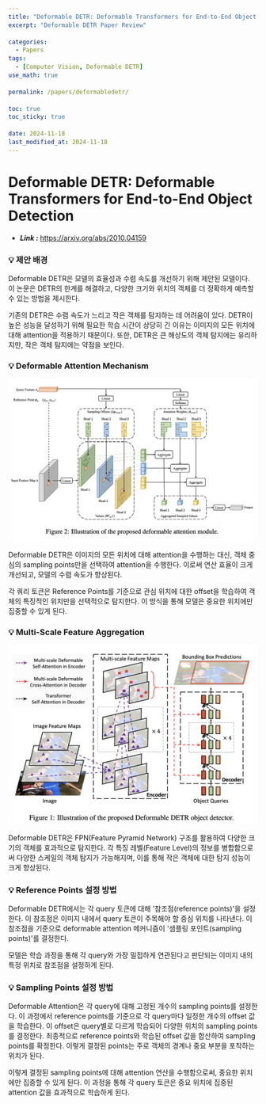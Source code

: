 ```yaml
---
title: "Deformable DETR: Deformable Transformers for End-to-End Object Detection"
excerpt: "Deformable DETR Paper Review"

categories:
  - Papers
tags:
  - [Computer Vision, Deformable DETR]
use_math: true

permalink: /papers/deformabledetr/

toc: true
toc_sticky: true

date: 2024-11-18
last_modified_at: 2024-11-18
---
```

# **Deformable DETR: Deformable Transformers for End-to-End Object Detection**

- ***Link :*** https://arxiv.org/abs/2010.04159

### 💡 제안 배경  

Deformable DETR은 모델의 효율성과 수렴 속도를 개선하기 위해 제안된 모델이다. 이 논문은 DETR의 한계를 해결하고, 다양한 크기와 위치의 객체를 더 정확하게 예측할 수 있는 방법을 제시한다.

기존의 DETR은 수렴 속도가 느리고 작은 객체를 탐지하는 데 어려움이 있다. DETR이 높은 성능을 달성하기 위해 필요한 학습 시간이 상당히 긴 이유는 이미지의 모든 위치에 대해 attention을 적용하기 때문이다. 또한, DETR은 큰 해상도의 객체 탐지에는 유리하지만, 작은 객체 탐지에는 약점을 보인다.

### 💡 Deformable Attention Mechanism  

![deformabledetr1](/assets/images/posts_img/deformabledetr/ddetr1.png)

Deformable DETR은 이미지의 모든 위치에 대해 attention을 수행하는 대신, 객체 중심의 sampling points만을 선택하여 attention을 수행한다. 이로써 연산 효율이 크게 개선되고, 모델의 수렴 속도가 향상된다.

각 쿼리 토큰은 Reference Points를 기준으로 관심 위치에 대한 offset을 학습하여 객체의 특징적인 위치만을 선택적으로 탐지한다. 이 방식을 통해 모델은 중요한 위치에만 집중할 수 있게 된다.

### 💡 Multi-Scale Feature Aggregation  

![deformabledetr2](/assets/images/posts_img/deformabledetr/ddetr2.png)

Deformable DETR은 FPN(Feature Pyramid Network) 구조를 활용하여 다양한 크기의 객체를 효과적으로 탐지한다. 각 특징 레벨(Feature Level)의 정보를 병합함으로써 다양한 스케일의 객체 탐지가 가능해지며, 이를 통해 작은 객체에 대한 탐지 성능이 크게 향상된다.

### 💡 Reference Points 설정 방법  

Deformable DETR에서는 각 query 토큰에 대해 '참조점(reference points)'을 설정한다. 이 참조점은 이미지 내에서 query 토큰이 주목해야 할 중심 위치를 나타낸다. 이 참조점을 기준으로 deformable attention 메커니즘이 '샘플링 포인트(sampling points)'를 결정한다.

모델은 학습 과정을 통해 각 query와 가장 밀접하게 연관된다고 판단되는 이미지 내의 특정 위치로 참조점을 설정하게 된다.

### 💡 Sampling Points 설정 방법  

Deformable Attention은 각 query에 대해 고정된 개수의 sampling points를 설정한다. 이 과정에서 reference points를 기준으로 각 query마다 일정한 개수의 offset 값을 학습한다. 이 offset은 query별로 다르게 학습되어 다양한 위치의 sampling points를 결정한다. 최종적으로 reference points와 학습된 offset 값을 합산하여 sampling points를 확정한다. 이렇게 결정된 points는 주로 객체의 경계나 중요 부분을 포착하는 위치가 된다.

이렇게 결정된 sampling points에 대해 attention 연산을 수행함으로써, 중요한 위치에만 집중할 수 있게 된다. 이 과정을 통해 각 query 토큰은 중요 위치에 집중된 attention 값을 효과적으로 학습하게 된다.